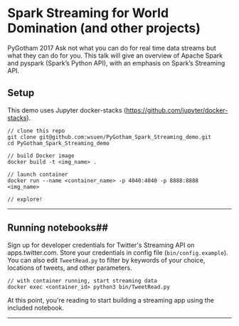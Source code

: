 Spark Streaming for World Domination (and other projects)
===================
PyGotham 2017
Ask not what you can do for real time data streams but what they can do for you. This talk will give an overview of Apache Spark and pyspark (Spark’s Python API), with an emphasis on Spark’s Streaming API.
## Setup ##
This demo uses Jupyter docker-stacks (https://github.com/jupyter/docker-stacks).
```
// clone this repo
git clone git@github.com:wsuen/PyGotham_Spark_Streaming_demo.git
cd PyGotham_Spark_Streaming_demo

// build Docker image
docker build -t <img_name> .

// launch container
docker run --name <container_name> -p 4040:4040 -p 8888:8888 <img_name>

// explore!
```
*****
## Running notebooks##
Sign up for developer credentials for Twitter's Streaming API on apps.twitter.com. Store your credentials in config file (`bin/config.example`). You can also edit `TweetRead.py` to filter by keywords of your choice, locations of tweets, and other parameters.
```
// with container running, start streaming data
docker exec <container_id> python3 bin/TweetRead.py
```
At this point, you're reading to start building a streaming app using the included notebook.
*****
